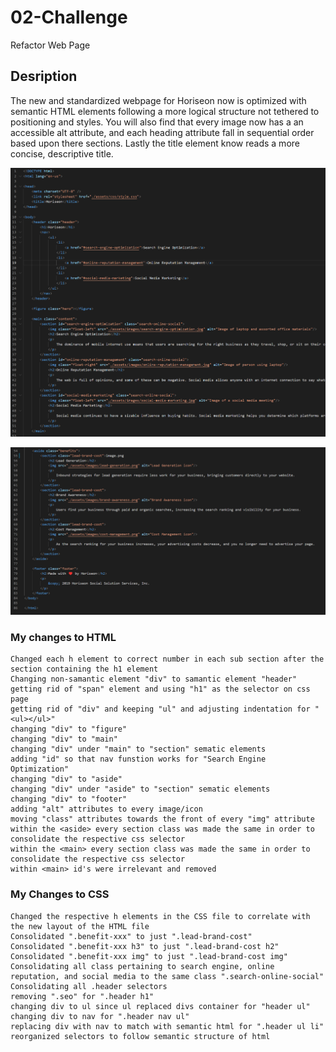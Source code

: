 # 02-Challenge

Refactor Web Page

## Desription

The new and standardized webpage for Horiseon now is optimized with semantic HTML elements following a more logical structure not tethered to positioning and styles. You will also find that every image now has a an accessible alt attribute, and each heading attribute fall in sequential order based upon there sections. Lastly the title element know reads a more concise, descriptive title.

![New semantic html file](./assets/images/screenshot-1.png)

![New semantic html file](./assets/images/screenshot-3.png)

### My changes to HTML

```
Changed each h element to correct number in each sub section after the section containing the h1 element
Changing non-samantic element "div" to samantic element "header"
getting rid of "span" element and using "h1" as the selector on css page
getting rid of "div" and keeping "ul" and adjusting indentation for "<ul></ul>"
changing "div" to "figure"
changing "div" to "main"
changing "div" under "main" to "section" sematic elements
adding "id" so that nav funstion works for "Search Engine Optimization"
changing "div" to "aside"
changing "div" under "aside" to "section" sematic elements
changing "div" to "footer"
adding "alt" attributes to every image/icon
moving "class" attributes towards the front of every "img" attribute
within the <aside> every section class was made the same in order to consolidate the respective css selector
within the <main> every section class was made the same in order to consolidate the respective css selector
within <main> id's were irrelevant and removed
```

### My Changes to CSS

```
Changed the respective h elements in the CSS file to correlate with the new layout of the HTML file
Consolidated ".benefit-xxx" to just ".lead-brand-cost"
Consolidated ".benefit-xxx h3" to just ".lead-brand-cost h2"
Consolidated ".benefit-xxx img" to just ".lead-brand-cost img"
Consolidating all class pertaining to search engine, online reputation, and social media to the same class ".search-online-social"
Consolidating all .header selectors
removing ".seo" for ".header h1"
changing div to ul since ul replaced divs container for "header ul"
changing div to nav for ".header nav ul"
replacing div with nav to match with semantic html for ".header ul li"
reorganized selectors to follow semantic structure of html
```
